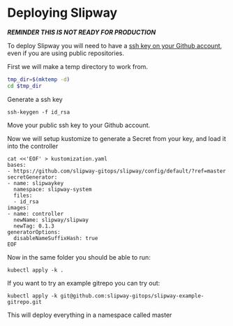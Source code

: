 # Deploying Slipway

***REMINDER THIS IS NOT READY FOR PRODUCTION***

To deploy Slipway you will need to have a
[ssh key on your Github account](https://help.github.com/en/github/authenticating-to-github/connecting-to-github-with-ssh),
even if you are using public repositories.

First we will make a temp directory to work from.

```bash
tmp_dir=$(mktemp -d)
cd $tmp_dir
```

Generate a ssh key
```
ssh-keygen -f id_rsa
```

Move your public ssh key to your Github account.

Now we will setup kustomize to generate a Secret from your key, and load it into the controller


```
cat <<'EOF' > kustomization.yaml
bases:
- https://github.com/slipway-gitops/slipway/config/default/?ref=master
secretGenerator:
- name: slipwaykey
  namespace: slipway-system
  files:
  - id_rsa
images:
- name: controller
  newName: slipway/slipway
  newTag: 0.1.3
generatorOptions:
  disableNameSuffixHash: true
EOF
```

Now in the same folder you should be able to run:
```
kubectl apply -k .
```

If you want to try an example gitrepo you can try out:
```
kubectl apply -k git@github.com:slipway-gitops/slipway-example-gitrepo.git
```

This will deploy everything in a namespace called master


